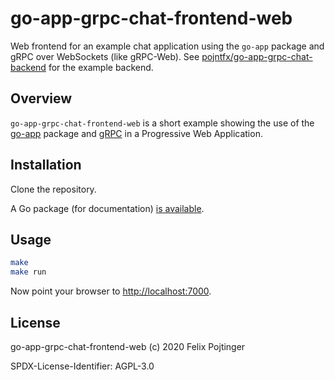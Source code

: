 # go-app-grpc-chat-frontend-web

Web frontend for an example chat application using the `go-app` package and gRPC over WebSockets (like gRPC-Web). See [pojntfx/go-app-grpc-chat-backend](https://github.com/pojntfx/go-app-grpc-chat-backend) for the example backend.

## Overview

`go-app-grpc-chat-frontend-web` is a short example showing the use of the [go-app](https://github.com/maxence-charriere/go-app) package and [gRPC](https://grpc.io/) in a Progressive Web Application.

## Installation

Clone the repository.

A Go package (for documentation) [is available](https://pkg.go.dev/mod/github.com/pojntfx/go-app-grpc-chat-frontend-web).

## Usage

```bash
make
make run
```

Now point your browser to [http://localhost:7000](http://localhost:7000).

## License

go-app-grpc-chat-frontend-web (c) 2020 Felix Pojtinger

SPDX-License-Identifier: AGPL-3.0
